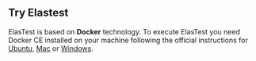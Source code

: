 <div class="range range-xs-left">
<div class="cell-xs-10 cell-lg-6 text-md-left inset-md-right-80 cell-lg-push-1 offset-top-50 offset-lg-top-0">
<h2 id="content" class="h1">Try Elastest</h2>
<div class="offset-top-30 offset-md-top-50">
</div>
</div>
</div>

<p>ElasTest is based on <strong>Docker</strong> technology. To execute ElasTest you need Docker CE installed on your machine following the official instructions for <a href="https://docs.docker.com/engine/installation/linux/docker-ce/ubuntu/" target="_blank">Ubuntu</a>, <a href="https://docs.docker.com/docker-for-mac/install/" target="_blank">Mac</a> or <a href="https://docs.docker.com/docker-for-windows/install/" target="_blank">Windows</a>.
</p>

<div class="range range-xs-center">
  <div class="cell-xs-4 cell-lg-1 cell-lg-push-1" style="text-align: center;"><span class="icon mdi mdi-information-outline" style="display: inline-block; height: 100%; vertical-align: middle; color: #666666"></span><!--<img src="/docs/images/info.svg" style="border: none; display: inline-block; height: 100%; vertical-align: middle"/>--></div>
  <div class="cell-xs-8 cell-lg-11 cell-lg-push-11"><p class="warning-text"><i>ElasTest is intended to be deployed on a dedicated server due to the considerable amount of modules and technologies that are part of it. If you really want ElasTest to show its true potential, it is strongly recommended to launch it in a powerful environment (see <a href="#system-specs">Recommended system specifications</a>). To deploy ElasTest in a dedicated server or in Amazon Web Services, please check section <a href="/docs/deploying/cloudformation">Deploying ElasTest</a>.</i></p></div>
</div>

<h4 class="holder-subtitle link-top">For Linux</h4>

```text
docker run --rm -v /var/run/docker.sock:/var/run/docker.sock elastest/platform start
```
Whatever platform you are using, you will see this output when ElasTest is ready:

```text
Starting ElasTest Platform (normal mode)...

Please wait a few seconds while we start the ElasTest services, the ElasTest URL will be shown when ready.

ElasTest Platform is available at http://localhost:37000
```

You can then open in your web browser the shown URL to access to ElasTest dashboard.

To stop ElasTest, press `Ctrl+C` in the shell used to start it. You can now try the [Hello world](your-first-test) project available by default when launching ElasTest.

<h4 class="holder-subtitle link-top">For Mac</h4>

<div class="range range-xs-center warning-row">
  <div class="cell-xs-4 cell-lg-1 cell-lg-push-1" style="text-align: center;"><span class="icon mdi mdi-information-outline" style="display: inline-block; height: 100%; vertical-align: middle; color: #666666"></span><!--<img src="/docs/images/info.svg" style="border: none; display: inline-block; height: 100%; vertical-align: middle"/>--></div>
  <div class="cell-xs-8 cell-lg-11 cell-lg-push-11"><p class="warning-text"><i>ElasTest has not been fully tested on Mac OS. There could be unexpected bugs. If you find any issue, please report it <a href="/docs/support/">here</a>.</i></p></div>
</div>


```text
docker run --rm -v /var/run/docker.sock:/var/run/docker.sock elastest/platform start
```
<h4 class="holder-subtitle link-top">For Windows</h4>

<div class="range range-xs-center warning-row">
  <div class="cell-xs-4 cell-lg-1 cell-lg-push-1" style="text-align: center;"><span class="icon mdi mdi-information-outline" style="display: inline-block; height: 100%; vertical-align: middle; color: #666666"></span><!--<img src="/docs/images/info.svg" style="border: none; display: inline-block; height: 100%; vertical-align: middle"/>--></div>
  <div class="cell-xs-8 cell-lg-11 cell-lg-push-11"><p class="warning-text"><i>ElasTest has not been fully tested on Windows. There could be unexpected bugs. If you find any issue, please report it <a href="/docs/support/">here</a>.</i></p></div>
</div>

***Docker for Windows***

```text
docker run --rm -v /var/run/docker.sock:/var/run/docker.sock elastest/platform start --server-address=localhost
```

***Docker Toolbox*** (_run it from your Docker Toolbox terminal_)

```text
docker run --rm -v /var/run/docker.sock:/var/run/docker.sock elastest/platform start --server-address=$(docker-machine ip)
```

<h4 class="holder-subtitle link-top">Updating ElasTest</h4>

To update ElasTest to the latest version available, just need to change `start` to `update` in the launching command. For example:

```text
docker run --rm -v /var/run/docker.sock:/var/run/docker.sock elastest/platform update
```

When all containers have been pulled you will see an output similiar to:

```text
Update finished successfully.
```

<h4 class="holder-subtitle link-top" id="system-specs">Recommended system specifications</h4>

ElasTest needs some minimun system specifications in order to run smoothly:

<table>
  <tr>
    <td>Processor</td>
    <td>1GHz or faster</td>
  </tr>
  <tr>
    <td>RAM</td>
    <td>8GB (highly recommended 16GB)</td>
  </tr>
  <tr>
    <td>SWAP</td>
    <td>4GB (if RAM < 16GB)</td>
  </tr>
  <tr>
    <td>Hard Disk</td>
    <td>30GB</td>
  </tr>
</table>

<br>

<!---
 Script for open external links in a new tab
-->
<script type="text/javascript" charset="utf-8">
      // Creating custom :external selector
      $.expr[':'].external = function(obj){
          return !obj.href.match(/^mailto\:/)
                  && (obj.hostname != location.hostname);
      };
      $(function(){
        $('a:external').addClass('external');
        $(".external").attr('target','_blank');
      })
</script>
